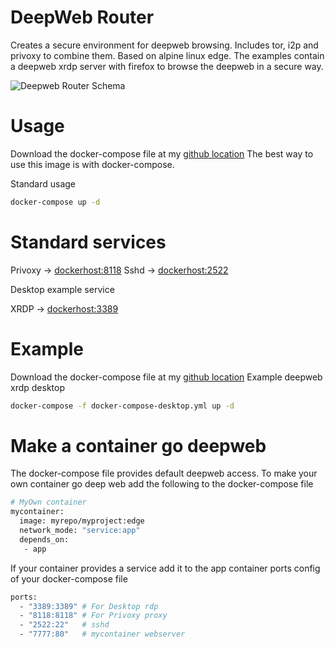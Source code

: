 # DeepWeb Router

Creates a secure environment for deepweb browsing.
Includes tor, i2p and privoxy to combine them.
Based on alpine linux edge.
The examples contain a deepweb xrdp server with
firefox to browse the deepweb in a secure way.

![Deepweb Router Schema](https://github.com/danielguerra69/deepweb-router/blob/master/deepweb-router.png)


# Usage

Download the docker-compose file at my [github location](https://raw.githubusercontent.com/danielguerra69/deepweb-router/master/examples/docker-compose.yml)
The best way to use this image is with docker-compose.

Standard usage
```bash
docker-compose up -d
```

# Standard services

Privoxy -> <dockerhost:8118>
Sshd    -> <dockerhost:2522>

Desktop example service

XRDP    -> <dockerhost:3389>

# Example

Download the docker-compose file at my [github location](https://raw.githubusercontent.com/danielguerra69/deepweb-router/master/examples/docker-compose-desktop.yml)
Example deepweb xrdp desktop

```bash
docker-compose -f docker-compose-desktop.yml up -d
```

# Make a container go deepweb

The docker-compose file provides default deepweb
access. To make your own container go deep web add
the following to the docker-compose file

```bash
# MyOwn container
mycontainer:
  image: myrepo/myproject:edge
  network_mode: "service:app"
  depends_on:
   - app
```

If your container provides a service add it to the
app container ports config of your docker-compose file

```bash
ports:
  - "3389:3389" # For Desktop rdp
  - "8118:8118" # For Privoxy proxy
  - "2522:22"   # sshd
  - "7777:80"   # mycontainer webserver
```
